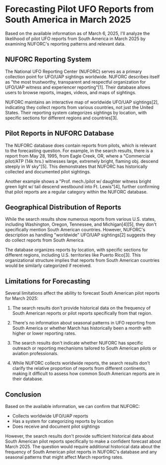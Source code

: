 # Forecasting Pilot UFO Reports from South America in March 2025

Based on the available information as of March 6, 2025, I'll analyze the likelihood of pilot UFO reports from South America in March 2025 by examining NUFORC's reporting patterns and relevant data.

## NUFORC Reporting System

The National UFO Reporting Center (NUFORC) serves as a primary collection point for UFO/UAP sightings worldwide. NUFORC describes itself as "the most trustworthy, transparent and respectful organization for UFO/UAP witness and experiencer reporting"[1]. Their database allows users to browse reports, images, videos, and maps of sightings.

NUFORC maintains an interactive map of worldwide UFO/UAP sightings[2], indicating they collect reports from various countries, not just the United States. Their reporting system categorizes sightings by location, with specific sections for different regions and countries[3].

## Pilot Reports in NUFORC Database

The NUFORC database does contain reports from pilots, which is relevant to the forecasting question. For example, in the search results, there is a report from May 28, 1995, from Eagle Creek, OR, where a "Commercial pilot/ATP (14k hrs.) witnesses large, extremely bright, flaming obj. descend steeply in W sky"[5]. This demonstrates that NUFORC has historically collected and documented pilot sightings.

Another example shows a "Prof. mech./pilot w/ daughter witness bright green light w/ tail descend westbound into Ft. Lewis"[4], further confirming that pilot reports are a regular category within the NUFORC database.

## Geographical Distribution of Reports

While the search results show numerous reports from various U.S. states, including Washington, Oregon, Tennessee, and Michigan[4][5], they don't specifically mention South American countries. However, NUFORC's description as handling "worldwide" UFO/UAP sightings[2] suggests they do collect reports from South America.

The database organizes reports by location, with specific sections for different regions, including U.S. territories like Puerto Rico[3]. This organizational structure implies that reports from South American countries would be similarly categorized if received.

## Limitations for Forecasting

Several limitations affect the ability to forecast South American pilot reports for March 2025:

1. The search results don't provide historical data on the frequency of South American reports or pilot reports specifically from that region.

2. There's no information about seasonal patterns in UFO reporting from South America or whether March has historically been a month with higher or lower reporting rates.

3. The search results don't indicate whether NUFORC has specific outreach or reporting mechanisms tailored to South American pilots or aviation professionals.

4. While NUFORC collects worldwide reports, the search results don't clarify the relative proportion of reports from different continents, making it difficult to assess how common South American reports are in their database.

## Conclusion

Based on the available information, we can confirm that NUFORC:
- Collects worldwide UFO/UAP reports
- Has a system for categorizing reports by location
- Does receive and document pilot sightings

However, the search results don't provide sufficient historical data about South American pilot reports specifically to make a confident forecast about March 2025. The question would require additional historical data about the frequency of South American pilot reports in NUFORC's database and any seasonal patterns that might affect March reporting rates.